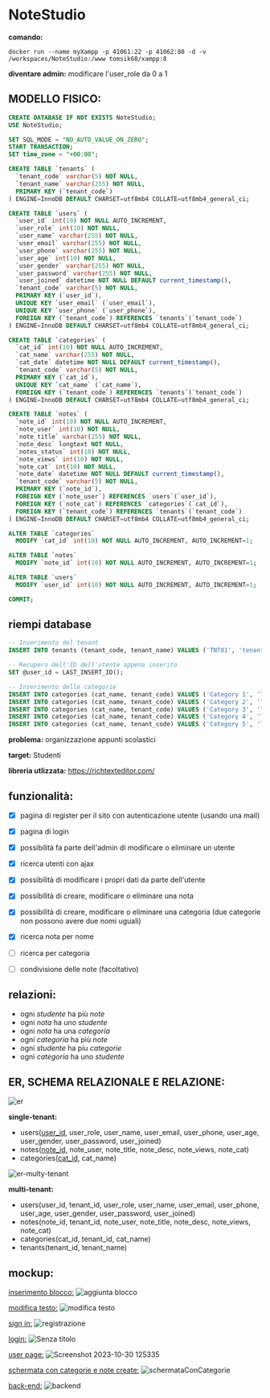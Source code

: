 # NoteStudio

**comando:**
```
docker run --name myXampp -p 41061:22 -p 41062:80 -d -v /workspaces/NoteStudio:/www tomsik68/xampp:8
```
**diventare admin:**
modificare l'user_role da 0 a 1

## MODELLO FISICO:

```sql
CREATE DATABASE IF NOT EXISTS NoteStudio;
USE NoteStudio;

SET SQL_MODE = "NO_AUTO_VALUE_ON_ZERO";
START TRANSACTION;
SET time_zone = "+00:00";

CREATE TABLE `tenants` (
  `tenant_code` varchar(5) NOT NULL,
  `tenant_name` varchar(255) NOT NULL,
  PRIMARY KEY (`tenant_code`)
) ENGINE=InnoDB DEFAULT CHARSET=utf8mb4 COLLATE=utf8mb4_general_ci;

CREATE TABLE `users` (
  `user_id` int(10) NOT NULL AUTO_INCREMENT,
  `user_role` int(10) NOT NULL,
  `user_name` varchar(255) NOT NULL,
  `user_email` varchar(255) NOT NULL,
  `user_phone` varchar(255) NOT NULL,
  `user_age` int(10) NOT NULL,
  `user_gender` varchar(255) NOT NULL,
  `user_password` varchar(255) NOT NULL,
  `user_joined` datetime NOT NULL DEFAULT current_timestamp(),
  `tenant_code` varchar(5) NOT NULL,
  PRIMARY KEY (`user_id`),
  UNIQUE KEY `user_email` (`user_email`),
  UNIQUE KEY `user_phone` (`user_phone`),
  FOREIGN KEY (`tenant_code`) REFERENCES `tenants`(`tenant_code`)
) ENGINE=InnoDB DEFAULT CHARSET=utf8mb4 COLLATE=utf8mb4_general_ci;

CREATE TABLE `categories` (
  `cat_id` int(10) NOT NULL AUTO_INCREMENT,
  `cat_name` varchar(255) NOT NULL,
  `cat_date` datetime NOT NULL DEFAULT current_timestamp(),
  `tenant_code` varchar(5) NOT NULL,
  PRIMARY KEY (`cat_id`),
  UNIQUE KEY `cat_name` (`cat_name`),
  FOREIGN KEY (`tenant_code`) REFERENCES `tenants`(`tenant_code`)
) ENGINE=InnoDB DEFAULT CHARSET=utf8mb4 COLLATE=utf8mb4_general_ci;

CREATE TABLE `notes` (
  `note_id` int(10) NOT NULL AUTO_INCREMENT,
  `note_user` int(10) NOT NULL,
  `note_title` varchar(255) NOT NULL,
  `note_desc` longtext NOT NULL,
  `notes_status` int(10) NOT NULL,
  `note_views` int(10) NOT NULL,
  `note_cat` int(10) NOT NULL,
  `note_date` datetime NOT NULL DEFAULT current_timestamp(),
  `tenant_code` varchar(5) NOT NULL,
  PRIMARY KEY (`note_id`),
  FOREIGN KEY (`note_user`) REFERENCES `users`(`user_id`),
  FOREIGN KEY (`note_cat`) REFERENCES `categories`(`cat_id`),
  FOREIGN KEY (`tenant_code`) REFERENCES `tenants`(`tenant_code`)
) ENGINE=InnoDB DEFAULT CHARSET=utf8mb4 COLLATE=utf8mb4_general_ci;

ALTER TABLE `categories`
  MODIFY `cat_id` int(10) NOT NULL AUTO_INCREMENT, AUTO_INCREMENT=1;

ALTER TABLE `notes`
  MODIFY `note_id` int(10) NOT NULL AUTO_INCREMENT, AUTO_INCREMENT=1;

ALTER TABLE `users`
  MODIFY `user_id` int(10) NOT NULL AUTO_INCREMENT, AUTO_INCREMENT=1;

COMMIT;

```
## riempi database

```sql
-- Inserimento del tenant
INSERT INTO tenants (tenant_code, tenant_name) VALUES ('TNT01', 'tenant1');

-- Recupero dell'ID dell'utente appena inserito
SET @user_id = LAST_INSERT_ID();

-- Inserimento delle categorie
INSERT INTO categories (cat_name, tenant_code) VALUES ('Category 1', 'TNT01');
INSERT INTO categories (cat_name, tenant_code) VALUES ('Category 2', 'TNT01');
INSERT INTO categories (cat_name, tenant_code) VALUES ('Category 3', 'TNT01');
INSERT INTO categories (cat_name, tenant_code) VALUES ('Category 4', 'TNT01');
INSERT INTO categories (cat_name, tenant_code) VALUES ('Category 5', 'TNT01');


```

**problema:**
organizzazione appunti scolastici

**target:**
Studenti


**libreria utlizzata:**
https://richtexteditor.com/

## funzionalità:
- [x] pagina di register per il sito con autenticazione utente (usando una mail)
- [x] pagina di login 
- [x] possibilità fa parte dell'admin di modificare o eliminare un utente
- [x] ricerca utenti con ajax
- [x] possibilità di modificare i propri dati da parte dell'utente
- [X] possibilità di creare, modificare o eliminare una nota
- [X] possibilità di creare, modificare o eliminare una categoria (due categorie non possono avere due nomi uguali)
- [X] ricerca nota per nome
- [ ] ricerca per categoria
- [ ] condivisione delle note (facoltativo)


## relazioni:
- ogni *studente* ha più *note*
- ogni *nota* ha uno *studente*
- ogni *nota* ha una *categoria*
- ogni *categoria* ha più *note*
- ogni *studente* ha piu *categorie*
- ogni *categoria* ha uno *studente*



## ER, SCHEMA RELAZIONALE E RELAZIONE:

![er](https://github.com/Gavoci/NoteStudio/assets/101709194/1b48d465-233c-49ce-a9cc-1ef57ae923e7)

**single-tenant:**
- users(<ins>user_id</ins>, user_role, user_name, user_email, user_phone, user_age, user_gender, user_password, user_joined)
- notes(<ins>note_id</ins>, note_user, note_title, note_desc, note_views, note_cat)
- categories(<ins>cat_id</ins>, cat_name)


![er-multy-tenant](https://github.com/Gavoci/NoteStudio/assets/101709194/32f74ed6-cb1c-4f9b-979f-97c4699651e8)

**multi-tenant:**
- users(user_id, tenant_id, user_role, user_name, user_email, user_phone, user_age, user_gender, user_password, user_joined)
- notes(note_id, tenant_id, note_user, note_title, note_desc, note_views, note_cat)
- categories(cat_id, tenant_id, cat_name)
- tenants(tenant_id, tenant_name)

## mockup:

<ins>inserimento blocco:</ins>
![aggiunta blocco](https://github.com/Gavoci/NoteStudio/assets/101709194/59a2a8eb-24d0-4b6b-a943-bc6d89bb0ac3)



<ins>modifica testo:</ins>
![modifica testo](https://github.com/Gavoci/NoteStudio/assets/101709194/010fa7d1-d51c-4be5-ba3b-ea903e81e8ab)



<ins>sign in:</ins>
![registrazione](https://github.com/Gavoci/NoteStudio/assets/101709194/323ee2a5-4133-48c3-9a53-00fb99d4c304)


<ins>login:</ins>
![Senza titolo](https://github.com/Gavoci/NoteStudio/assets/101709194/7e28dd47-d370-45a8-bfc9-a22a7ff2064c)


<ins>user page:</ins>
![Screenshot 2023-10-30 125335](https://github.com/Gavoci/NoteStudio/assets/101709194/6f2acb31-3618-400e-aac3-d34d24661cc6)

<ins>schermata con categorie e note create:</ins>
![schermataConCategorie](https://github.com/Gavoci/NoteStudio/assets/101709194/7e50ea87-5f8f-4736-bea1-1d3680d46f24)

<ins>back-end:</ins>
![backend](https://github.com/Gavoci/NoteStudio/assets/101709194/8ad991e6-567f-46a5-96c9-6d09ce606467)

